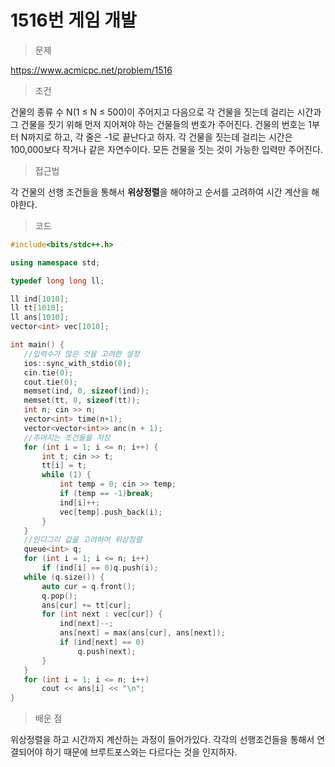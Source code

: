 # 1516번 게임 개발

> 문제

https://www.acmicpc.net/problem/1516

> 조건

건물의 종류 수 N(1 ≤ N ≤ 500)이 주어지고 다음으로 각 건물을 짓는데 걸리는 시간과 그 건물을 짓기 위해 먼저 지어져야 하는 건물들의 번호가 주어진다. 건물의 번호는 1부터 N까지로 하고, 각 줄은 -1로 끝난다고 하자. 각 건물을 짓는데 걸리는 시간은 100,000보다 작거나 같은 자연수이다. 모든 건물을 짓는 것이 가능한 입력만 주어진다.

> 접근법

각 건물의 선행 조건들을 통해서 **위상정렬**을 해야하고 순서를 고려하여 시간 계산을 해야한다.

> 코드

 ``` c++
#include<bits/stdc++.h>

using namespace std;

typedef long long ll;

ll ind[1010];
ll tt[1010];
ll ans[1010];
vector<int> vec[1010];

int main() {
    //입력수가 많은 것을 고려한 설정
	ios::sync_with_stdio(0);
	cin.tie(0);
	cout.tie(0);
	memset(ind, 0, sizeof(ind));
	memset(tt, 0, sizeof(tt));
	int n; cin >> n;
	vector<int> time(n+1);
	vector<vector<int>> anc(n + 1);
    //주어지는 조건들을 저장
	for (int i = 1; i <= n; i++) {
		int t; cin >> t;
		tt[i] = t;
		while (1) {
			int temp = 0; cin >> temp;
			if (temp == -1)break;
			ind[i]++;
			vec[temp].push_back(i);
		}
	}
    //인디그리 값을 고려하여 위상정렬
	queue<int> q;
	for (int i = 1; i <= n; i++)
		if (ind[i] == 0)q.push(i);
	while (q.size()) {
		auto cur = q.front();
		q.pop();
		ans[cur] += tt[cur];
		for (int next : vec[cur]) {
			ind[next]--;
			ans[next] = max(ans[cur], ans[next]);
			if (ind[next] == 0)
				q.push(next);
		}
	}
	for (int i = 1; i <= n; i++)
		cout << ans[i] << "\n";
}
```

> 배운 점

위상정렬을 하고 시간까지 계산하는 과정이 들어가있다. 각각의 선행조건들을 통해서 연결되어야 하기 때문에 브루트포스와는 다르다는 것을 인지하자.